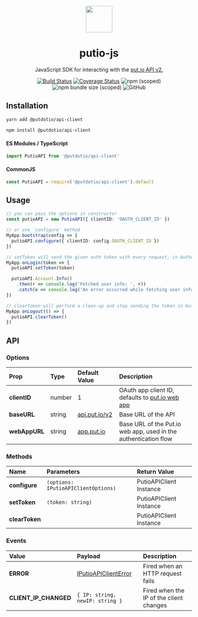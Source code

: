 <div align="center">
  <p>
    <img src="https://static.put.io/images/putio-boncuk.png" width="72">
  </p>

  <h1>putio-js</h1>

  <p>
    JavaScript SDK for interacting with the <a href="https://api.put.io/v2/docs">put.io API v2.</a>
  </p>

  <p>
    <a href="https://github.com/putdotio/putio.js/actions/workflows/push.yml"><img
        src="https://img.shields.io/github/actions/workflow/status/putdotio/putio.js/push.yml?branch=master"
        alt="Build Status"></a>
    <a href="https://coveralls.io/github/putdotio/putio.js?branch=master"><img
        src="https://coveralls.io/repos/github/putdotio/putio.js/badge.svg?branch=master" alt="Coverage Status"></a>
    <img src="https://img.shields.io/npm/v/@putdotio/api-client" alt="npm (scoped)">
    <img src="https://img.shields.io/bundlephobia/minzip/@putdotio/api-client" alt="npm bundle size (scoped)">
    <img src="https://img.shields.io/github/license/putdotio/putio.js" alt="GitHub">
  </p>
</div>

## Installation

```bash
yarn add @putdotio/api-client

npm install @putdotio/api-client
```

#### ES Modules / TypeScript

```ts
import PutioAPI from '@putdotio/api-client'
```

#### CommonJS

```js
const PutioAPI = require('@putdotio/api-client').default
```

## Usage

```ts
// you can pass the options in constructor
const putioAPI = new PutioAPI({ clientID: 'OAUTH_CLIENT_ID' })

// or use `configure` method
MyApp.bootstrap(config => {
  putioAPI.configure({ clientID: config.OAUTH_CLIENT_ID })
})

// setToken will send the given auth token with every request, in Authorization header
MyApp.onLogin(token => {
  putioAPI.setToken(token)

  putioAPI.Account.Info()
    .then(r => console.log('Fetched user info: ', r))
    .catch(e => console.log('An error occurred while fetching user info: ', e))
})

// clearToken will perform a clean-up and stop sending the token in Authorization header
MyApp.onLogout(() => {
  putioAPI.clearToken()
})
```

## API

### Options

| Prop          | Type   | Default Value                          | Description                                                           |
| :------------ | :----- | :------------------------------------- | :-------------------------------------------------------------------- |
| **clientID**  | number | 1                                      | OAuth app client ID, defaults to [put.io web app](https://app.put.io) |
| **baseURL**   | string | [api.put.io/v2](https://api.put.io/v2) | Base URL of the API                                                   |
| **webAppURL** | string | [app.put.io](https://app.put.io)       | Base URL of the Put.io web app, used in the authentication flow       |

### Methods

| Name           | Parameters                          | Return Value            |
| :------------- | :---------------------------------- | :---------------------- |
| **configure**  | `(options: IPutioAPIClientOptions)` | PutioAPIClient Instance |
| **setToken**   | `(token: string)`                   | PutioAPIClient Instance |
| **clearToken** |                                     | PutioAPIClient Instance |

### Events

| Value                 | Payload                                                                                              | Description                             |
| :-------------------- | :--------------------------------------------------------------------------------------------------- | :-------------------------------------- |
| **ERROR**             | [IPutioAPIClientError](https://github.com/putdotio/putio.js/blob/master/src/client/types.ts#L22-L26) | Fired when an HTTP request fails        |
| **CLIENT_IP_CHANGED** | `{ IP: string, newIP: string }`                                                                      | Fired when the IP of the client changes |
